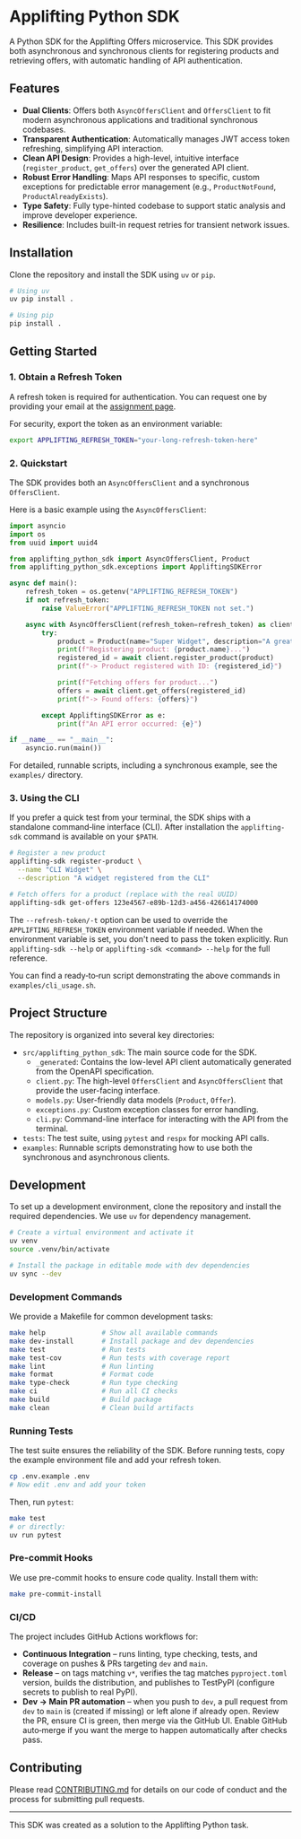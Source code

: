 # Applifting Python SDK

A Python SDK for the Applifting Offers microservice. This SDK provides both asynchronous and synchronous clients for registering products and retrieving offers, with automatic handling of API authentication.

## Features

-   **Dual Clients**: Offers both `AsyncOffersClient` and `OffersClient` to fit modern asynchronous applications and traditional synchronous codebases.
-   **Transparent Authentication**: Automatically manages JWT access token refreshing, simplifying API interaction.
-   **Clean API Design**: Provides a high-level, intuitive interface (`register_product`, `get_offers`) over the generated API client.
-   **Robust Error Handling**: Maps API responses to specific, custom exceptions for predictable error management (e.g., `ProductNotFound`, `ProductAlreadyExists`).
-   **Type Safety**: Fully type-hinted codebase to support static analysis and improve developer experience.
-   **Resilience**: Includes built-in request retries for transient network issues.

## Installation

Clone the repository and install the SDK using `uv` or `pip`.

```bash
# Using uv
uv pip install .

# Using pip
pip install .
```

## Getting Started

### 1. Obtain a Refresh Token

A refresh token is required for authentication. You can request one by providing your email at the [assignment page](https://python.exercise.applifting.cz/assignment/sdk/).

For security, export the token as an environment variable:

```bash
export APPLIFTING_REFRESH_TOKEN="your-long-refresh-token-here"
```

### 2. Quickstart

The SDK provides both an `AsyncOffersClient` and a synchronous `OffersClient`.

Here is a basic example using the `AsyncOffersClient`:

```python
import asyncio
import os
from uuid import uuid4

from applifting_python_sdk import AsyncOffersClient, Product
from applifting_python_sdk.exceptions import AppliftingSDKError

async def main():
    refresh_token = os.getenv("APPLIFTING_REFRESH_TOKEN")
    if not refresh_token:
        raise ValueError("APPLIFTING_REFRESH_TOKEN not set.")

    async with AsyncOffersClient(refresh_token=refresh_token) as client:
        try:
            product = Product(name="Super Widget", description="A great widget.")
            print(f"Registering product: {product.name}...")
            registered_id = await client.register_product(product)
            print(f"-> Product registered with ID: {registered_id}")

            print(f"Fetching offers for product...")
            offers = await client.get_offers(registered_id)
            print(f"-> Found offers: {offers}")

        except AppliftingSDKError as e:
            print(f"An API error occurred: {e}")

if __name__ == "__main__":
    asyncio.run(main())
```

For detailed, runnable scripts, including a synchronous example, see the `examples/` directory.

### 3. Using the CLI

If you prefer a quick test from your terminal, the SDK ships with a standalone
command‑line interface (CLI). After installation the `applifting-sdk` command
is available on your `$PATH`.

```bash
# Register a new product
applifting-sdk register-product \
  --name "CLI Widget" \
  --description "A widget registered from the CLI"

# Fetch offers for a product (replace with the real UUID)
applifting-sdk get-offers 123e4567-e89b-12d3-a456-426614174000
```

The `--refresh-token/-t` option can be used to override the `APPLIFTING_REFRESH_TOKEN`
environment variable if needed. When the environment variable is set, you don't
need to pass the token explicitly. Run `applifting-sdk --help` or `applifting-sdk
<command> --help` for the full reference.

You can find a ready‑to‑run script demonstrating the above commands in
`examples/cli_usage.sh`.

## Project Structure

The repository is organized into several key directories:

-   `src/applifting_python_sdk`: The main source code for the SDK.
    -   `_generated`: Contains the low-level API client automatically generated from the OpenAPI specification.
    -   `client.py`: The high-level `OffersClient` and `AsyncOffersClient` that provide the user-facing interface.
    -   `models.py`: User-friendly data models (`Product`, `Offer`).
    -   `exceptions.py`: Custom exception classes for error handling.
    -   `cli.py`: Command-line interface for interacting with the API from the terminal.
-   `tests`: The test suite, using `pytest` and `respx` for mocking API calls.
-   `examples`: Runnable scripts demonstrating how to use both the synchronous and asynchronous clients.

## Development

To set up a development environment, clone the repository and install the required dependencies. We use `uv` for dependency management.

```bash
# Create a virtual environment and activate it
uv venv
source .venv/bin/activate

# Install the package in editable mode with dev dependencies
uv sync --dev
```

### Development Commands

We provide a Makefile for common development tasks:

```bash
make help              # Show all available commands
make dev-install       # Install package and dev dependencies
make test              # Run tests
make test-cov          # Run tests with coverage report
make lint              # Run linting
make format            # Format code
make type-check        # Run type checking
make ci                # Run all CI checks
make build             # Build package
make clean             # Clean build artifacts
```

### Running Tests

The test suite ensures the reliability of the SDK. Before running tests, copy the example environment file and add your refresh token.

```bash
cp .env.example .env
# Now edit .env and add your token
```

Then, run `pytest`:

```bash
make test
# or directly:
uv run pytest
```

### Pre-commit Hooks

We use pre-commit hooks to ensure code quality. Install them with:

```bash
make pre-commit-install
```

### CI/CD
The project includes GitHub Actions workflows for:

- **Continuous Integration** – runs linting, type checking, tests, and coverage on pushes & PRs targeting `dev` and `main`.
- **Release** – on tags matching `v*`, verifies the tag matches `pyproject.toml` version, builds the distribution, and publishes to TestPyPI (configure secrets to publish to real PyPI).
- **Dev → Main PR automation** – when you push to `dev`, a pull request from `dev` to `main` is (created if missing) or left alone if already open. Review the PR, ensure CI is green, then merge via the GitHub UI. Enable GitHub auto‑merge if you want the merge to happen automatically after checks pass.

## Contributing

Please read [CONTRIBUTING.md](CONTRIBUTING.md) for details on our code of conduct and the process for submitting pull requests.

---
This SDK was created as a solution to the Applifting Python task.
